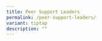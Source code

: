 ```yaml
---
title: Peer Support Leaders
permalink: /peer-support-leaders/
variant: tiptap
description: ""
---
```

